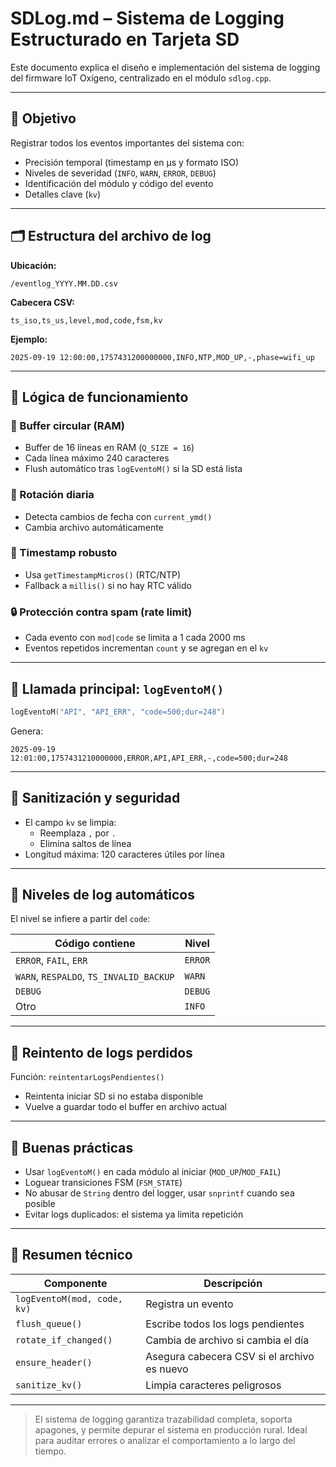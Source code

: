 # SDLog.md – Sistema de Logging Estructurado en Tarjeta SD

Este documento explica el diseño e implementación del sistema de logging del firmware IoT Oxígeno, centralizado en el módulo `sdlog.cpp`.

---

## 🎯 Objetivo

Registrar todos los eventos importantes del sistema con:
- Precisión temporal (timestamp en µs y formato ISO)
- Niveles de severidad (`INFO`, `WARN`, `ERROR`, `DEBUG`)
- Identificación del módulo y código del evento
- Detalles clave (`kv`)

---

## 🗂️ Estructura del archivo de log

**Ubicación:**  
```
/eventlog_YYYY.MM.DD.csv
```

**Cabecera CSV:**
```csv
ts_iso,ts_us,level,mod,code,fsm,kv
```

**Ejemplo:**
```csv
2025-09-19 12:00:00,1757431200000000,INFO,NTP,MOD_UP,-,phase=wifi_up
```

---

## 🧠 Lógica de funcionamiento

### 🔁 Buffer circular (RAM)
- Buffer de 16 líneas en RAM (`Q_SIZE = 16`)
- Cada línea máximo 240 caracteres
- Flush automático tras `logEventoM()` si la SD está lista

### 📅 Rotación diaria
- Detecta cambios de fecha con `current_ymd()`
- Cambia archivo automáticamente

### 🧪 Timestamp robusto
- Usa `getTimestampMicros()` (RTC/NTP)
- Fallback a `millis()` si no hay RTC válido

### 🔒 Protección contra spam (rate limit)
- Cada evento con `mod|code` se limita a 1 cada 2000 ms
- Eventos repetidos incrementan `count` y se agregan en el `kv`

---

## 🧾 Llamada principal: `logEventoM()`

```cpp
logEventoM("API", "API_ERR", "code=500;dur=248")
```

Genera:
```csv
2025-09-19 12:01:00,1757431210000000,ERROR,API,API_ERR,-,code=500;dur=248
```

---

## 🧼 Sanitización y seguridad

- El campo `kv` se limpia:
  - Reemplaza `,` por `.`
  - Elimina saltos de línea
- Longitud máxima: 120 caracteres útiles por línea

---

## 🧪 Niveles de log automáticos

El nivel se infiere a partir del `code`:

| Código contiene | Nivel |
|------------------|--------|
| `ERROR`, `FAIL`, `ERR` | `ERROR` |
| `WARN`, `RESPALDO`, `TS_INVALID_BACKUP` | `WARN` |
| `DEBUG` | `DEBUG` |
| Otro | `INFO` |

---

## 🔁 Reintento de logs perdidos

Función: `reintentarLogsPendientes()`
- Reintenta iniciar SD si no estaba disponible
- Vuelve a guardar todo el buffer en archivo actual

---

## 📌 Buenas prácticas

- Usar `logEventoM()` en cada módulo al iniciar (`MOD_UP`/`MOD_FAIL`)
- Loguear transiciones FSM (`FSM_STATE`)
- No abusar de `String` dentro del logger, usar `snprintf` cuando sea posible
- Evitar logs duplicados: el sistema ya limita repetición

---

## 🧠 Resumen técnico

| Componente | Descripción |
|------------|-------------|
| `logEventoM(mod, code, kv)` | Registra un evento |
| `flush_queue()` | Escribe todos los logs pendientes |
| `rotate_if_changed()` | Cambia de archivo si cambia el día |
| `ensure_header()` | Asegura cabecera CSV si el archivo es nuevo |
| `sanitize_kv()` | Limpia caracteres peligrosos |

---

> El sistema de logging garantiza trazabilidad completa, soporta apagones, y permite depurar el sistema en producción rural. Ideal para auditar errores o analizar el comportamiento a lo largo del tiempo.